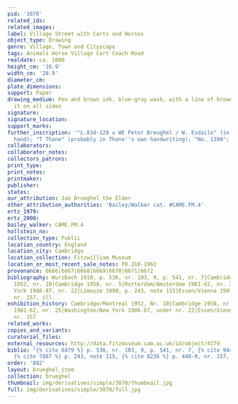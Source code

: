 ```yaml
---
pid: '3870'
related_ids: 
related_images: 
label: Village Street with Carts and Horses
object_type: Drawing
genre: Village, Town and Cityscape
tags: Animals Horse Village Cart Coach Road
realdate: ca. 1600
height_cm: '16.9'
width_cm: '28.9'
diameter_cm: 
plate_dimensions: 
support: Paper
drawing_medium: Pen and brown ink, blue-gray wash, with a line of brown wash bordering
  it on all sides
signature: 
signature_location: 
support_marks: 
further_inscription: '"L.834-120 x WE Peter Breughel / W. Esdaile" (in Esdaile''s
  hand); "T Thane" (probably in Thane''s own handwriting); "No. 1398"; "no. 9"'
collaborators: 
collaborator_notes: 
collectors_patrons: 
print_type: 
print_notes: 
printmaker: 
publisher: 
states: 
our_attribution: Jan Brueghel the Elder
other_attribution_authorities: 'Bailey/Walker cat. #CAME.FM.4'
ertz_1979: 
ertz_2008: 
bailey_walker: CAME.FM.4
hollstein_no: 
collection_type: Public
location_country: England
location_city: Cambridge
location_collection: Fitzwilliam Museum
location_or_most_recent_sale_notes: PD.210-1963
provenance: 6666|6667|6668|6669|6670|6671|6672
bibliography: Wurzbach 1910, p. 536, nr. 103, 9, p. 541, nr. 7|Cambridge/Montreal
  1952, nr. 10|Cambridge 1958, nr. 5|Rotterdam/Amsterdam 1961-62, nr. 25|Washington/New
  York 1986-87, nr. 22|Limouze 1990, p. 243, note 115|Essen/Vienna 1997-98, p. 448-9,
  nr. 157, ill.
exhibition_history: Cambridge/Montreal 1952, Nr. 10|Cambridge 1958, nr. 5|Rotterdam/Amsterdam
  1961-62, nr. 25|Washington/New York 1986-87, under nr. 22|Essen/Vienna 1997-98,
  nr. 157
related_works: 
copies_and_variants: 
curatorial_files: 
external_resources: http://data.fitzmuseum.cam.ac.uk/id/object/4379
biblio: "{% cite 8479 %} p. 536, nr. 103, 9, p. 541, nr. 7, {% cite 9444 %} nr. 10,
  {% cite 7887 %} p. 243, note 115, {% cite 8236 %} p. 448-9, nr. 157, ill."
order: '892'
layout: brueghel_item
collection: brueghel
thumbnail: img/derivatives/simple/3870/thumbnail.jpg
full: img/derivatives/simple/3870/full.jpg
---
```

